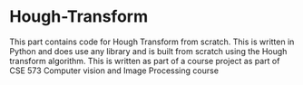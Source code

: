 # Hough-Transform
This part contains code for Hough Transform from scratch. This is written in Python and does use any library and is built from scratch using the Hough transform algorithm.
This is written as part of a course project as part of CSE 573 Computer vision and Image Processing course
